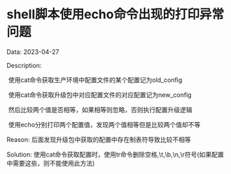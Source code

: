 # shell脚本使用echo命令出现的打印异常问题

Data: 2023-04-27

Description:

​	使用cat命令获取生产环境中配置文件的某个配置记为old_config

​	使用cat命令获取升级包中对应配置文件的对应配置记为new_config

​	然后比较两个值是否相等，如果相等则忽略，否则执行配置升级逻辑

​	使用echo分别打印两个配置值，发现两个值相等但是比较两个值却不等

Reason: 后面发现升级包中获取的配置中存在制表符导致比较不相等

Solution: 使用cat命令获取配置时，使用tr命令删除空格,\t,\b,\n,\r符号(如果配置中需要这些，则不能使用此方法)